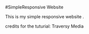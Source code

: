 #SimpleResponsive Website

This is my  simple responsive website .

credits for the tuturial:
 Traversy Media